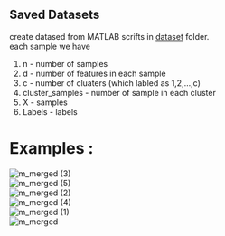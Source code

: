 ## Saved Datasets

create datased from MATLAB scrifts in [dataset](https://github.com/tamirgabgab/Unsupervized-learning/tree/main/datasets) folder. <br>
each sample we have 

1. n - number of samples
2. d - number of features in each sample
3. c - number of cluaters (which labled as 1,2,...,c)
4. cluster_samples - number of sample in each cluster
5. X - samples
6. Labels - labels

# Examples :

![m_merged (3)](https://user-images.githubusercontent.com/80973047/165041249-29e752d2-6714-4b66-ba99-7d825a9d2101.png)
<br>
![m_merged (5)](https://user-images.githubusercontent.com/80973047/165041347-d704fbc2-da96-4e33-8678-a44c70579428.png)
<br>
![m_merged (2)](https://user-images.githubusercontent.com/80973047/165041420-be8eaf3f-5986-4ab5-9d47-d16b7b7ccb7a.png)
<br>
![m_merged (4)](https://user-images.githubusercontent.com/80973047/165041483-b1def429-6d1a-4f67-97ce-2b32df48d8cc.png)
<br>
![m_merged (1)](https://user-images.githubusercontent.com/80973047/165041514-a7be8f9b-314f-4720-b26c-42bd55acde9f.png)
<br>
![m_merged](https://user-images.githubusercontent.com/80973047/165041567-458393cb-4d5e-4364-aae3-3ef009b6c256.png)
